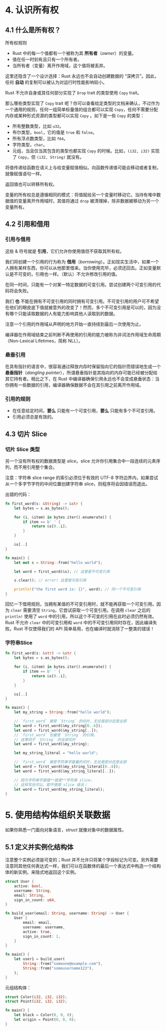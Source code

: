 # 4. 认识所有权

## 4.1 什么是所有权？

所有权规则

- Rust 中的每一个值都有一个被称为其 **所有者**（*owner*）的变量。
- 值在任一时刻有且只有一个所有者。
- 当所有者（变量）离开作用域，这个值将被丢弃。

这里还隐含了一个设计选择：Rust 永远也不会自动创建数据的 “深拷贝”。因此，任何 **自动** 的复制可以被认为对运行时性能影响较小。

Rust 不允许自身或其任何部分实现了 `Drop` trait 的类型使用 `Copy` trait。

那么哪些类型实现了 `Copy` trait 呢？你可以查看给定类型的文档来确认，不过作为一个通用的规则，任何一组简单标量值的组合都可以实现 `Copy`，任何不需要分配内存或某种形式资源的类型都可以实现 `Copy` 。如下是一些 `Copy` 的类型：

- 所有整数类型，比如 `u32`。
- 布尔类型，`bool`，它的值是 `true` 和 `false`。
- 所有浮点数类型，比如 `f64`。
- 字符类型，`char`。
- 元组，当且仅当其包含的类型也都实现 `Copy` 的时候。比如，`(i32, i32)` 实现了 `Copy`，但 `(i32, String)` 就没有。

将值传递给函数在语义上与给变量赋值相似。向函数传递值可能会移动或者复制，就像赋值语句一样。

返回值也可以转移所有权。

变量的所有权总是遵循相同的模式：将值赋给另一个变量时移动它。当持有堆中数据值的变量离开作用域时，其值将通过 `drop` 被清理掉，除非数据被移动为另一个变量所有。

## 4.2 引用和借用

### 引用与借用

这些 & 符号就是 **引用**，它们允许你使用值但不获取其所有权。

我们将创建一个引用的行为称为 **借用**（*borrowing*）。正如现实生活中，如果一个人拥有某样东西，你可以从他那里借来。当你使用完毕，必须还回去。正如变量默认是不可变的，引用也一样。（默认）不允许修改引用的值。

在同一时间，只能有一个对某一特定数据的可变引用。尝试创建两个可变引用的代码将会失败。

我们 **也** 不能在拥有不可变引用的同时拥有可变引用。不可变引用的用户可不希望在他们的眼皮底下值就被意外的改变了！然而，多个不可变引用是可以的，因为没有哪个只能读取数据的人有能力影响其他人读取到的数据。

注意一个引用的作用域从声明的地方开始一直持续到最后一次使用为止。

编译器在作用域结束之前判断不再使用的引用的能力被称为非词法作用域生命周期（Non-Lexical Lifetimes，简称 NLL）。

### 悬垂引用

在具有指针的语言中，很容易通过释放内存时保留指向它的指针而错误地生成一个 **悬垂指针**（*dangling pointer*），所谓悬垂指针是其指向的内存可能已经被分配给其它持有者。相比之下，在 Rust 中编译器确保引用永远也不会变成悬垂状态：当你拥有一些数据的引用，编译器确保数据不会在其引用之前离开作用域。

### 引用的规则

- 在任意给定时间，**要么** 只能有一个可变引用，**要么** 只能有多个不可变引用。
- 引用必须总是有效的。

## 4.3 切片 Slice

### 切片 Slice 类型

另一个没有所有权的数据类型是 *slice*。slice 允许你引用集合中一段连续的元素序列，而不用引用整个集合。

注意：字符串 slice range 的索引必须位于有效的 UTF-8 字符边界内，如果尝试从一个多字节字符的中间位置创建字符串 slice，则程序将会因错误而退出。

出错的代码：

```rust
fn first_word(s: &String) -> &str {
    let bytes = s.as_bytes();

    for (i, &item) in bytes.iter().enumerate() {
        if item == b' ' {
            return &s[0..i];
        }
    }

    &s[..]
}

fn main() {
    let mut s = String::from("hello world");

    let word = first_word(&s); // 这里是不可变引用

    s.clear(); // error! 这里是可变引用

    println!("the first word is: {}", word); // 同一个不可变引用
}
```

回忆一下借用规则，当拥有某值的不可变引用时，就不能再获取一个可变引用。因为 `clear` 需要清空 `String`，它尝试获取一个可变引用。在调用 `clear` 之后的 `println!` 使用了 `word` 中的引用，所以这个不可变的引用在此时必须仍然有效。Rust 不允许 `clear` 中的可变引用和 `word` 中的不可变引用同时存在，因此编译失败。Rust 不仅使得我们的 API 简单易用，也在编译时就消除了一整类的错误！

### 字符串Slice

```rust
fn first_word(s: &str) -> &str {
    let bytes = s.as_bytes();

    for (i, &item) in bytes.iter().enumerate() {
        if item == b' ' {
            return &s[0..i];
        }
    }

    &s[..]
}

fn main() {
    let my_string = String::from("hello world");

    // `first_word` 接受 `String` 的切片，无论是部分还是全部
    let word = first_word(&my_string[0..6]);
    let word = first_word(&my_string[..]);
    // `first_word` 也接受 `String` 的引用，
    // 这等同于 `String` 的全部切片
    let word = first_word(&my_string);

    let my_string_literal = "hello world";

    // `first_word` 接受字符串字面量的切片，无论是部分还是全部
    let word = first_word(&my_string_literal[0..6]);
    let word = first_word(&my_string_literal[..]);

    // 因为字符串字面值**就是**字符串 slice，
    // 这样写也可以，即不使用 slice 语法！
    let word = first_word(my_string_literal);
}
```

# 5. 使用结构体组织关联数据

如果你熟悉一门面向对象语言，*struct* 就像对象中的数据属性。

## 5.1 定义并实例化结构体

注意整个实例必须是可变的；Rust 并不允许只将某个字段标记为可变。另外需要注意同其他任何表达式一样，我们可以在函数体的最后一个表达式中构造一个结构体的新实例，来隐式地返回这个实例。

```rust
struct User {
    active: bool,
    username: String,
    email: String,
    sign_in_count: u64,
}

fn build_user(email: String, username: String) -> User {
    User {
        email: email,
        username: username,
        active: true,
        sign_in_count: 1,
    }
}

fn main() {
    let user1 = build_user(
        String::from("someone@example.com"),
        String::from("someusername123"),
    );
}
```

元组结构体：

```rust
struct Color(i32, i32, i32);
struct Point(i32, i32, i32);

fn main() {
    let black = Color(0, 0, 0);
    let origin = Point(0, 0, 0);
}
```

